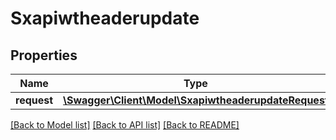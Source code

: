 # Sxapiwtheaderupdate

## Properties
Name | Type | Description | Notes
------------ | ------------- | ------------- | -------------
**request** | [**\Swagger\Client\Model\SxapiwtheaderupdateRequest**](SxapiwtheaderupdateRequest.md) |  | [optional] 

[[Back to Model list]](../README.md#documentation-for-models) [[Back to API list]](../README.md#documentation-for-api-endpoints) [[Back to README]](../README.md)


